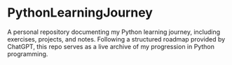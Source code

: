 # PythonLearningJourney
A personal repository documenting my Python learning journey, including exercises, projects, and notes. Following a structured roadmap provided by ChatGPT, this repo serves as a live archive of my progression in Python programming.
